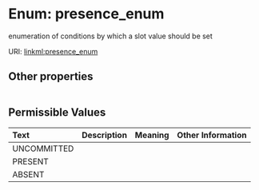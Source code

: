 
# Enum: presence_enum


enumeration of conditions by which a slot value should be set

URI: [linkml:presence_enum](https://w3id.org/linkml/presence_enum)


## Other properties

|  |  |  |
| --- | --- | --- |

## Permissible Values

| Text | Description | Meaning | Other Information |
| :--- | :---: | :---: | ---: |
| UNCOMMITTED |  |  |  |
| PRESENT |  |  |  |
| ABSENT |  |  |  |

